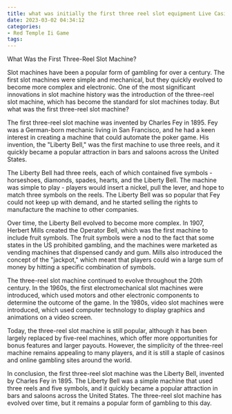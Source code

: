 ```yaml
---
title: what was initially the first three reel slot equipment Live Casino
date: 2023-03-02 04:34:12
categories:
- Red Temple Ii Game
tags:
---
```

What Was the First Three-Reel Slot Machine?

Slot machines have been a popular form of gambling for over a century. The first slot machines were simple and mechanical, but they quickly evolved to become more complex and electronic. One of the most significant innovations in slot machine history was the introduction of the three-reel slot machine, which has become the standard for slot machines today. But what was the first three-reel slot machine?

The first three-reel slot machine was invented by Charles Fey in 1895. Fey was a German-born mechanic living in San Francisco, and he had a keen interest in creating a machine that could automate the poker game. His invention, the "Liberty Bell," was the first machine to use three reels, and it quickly became a popular attraction in bars and saloons across the United States.

The Liberty Bell had three reels, each of which contained five symbols - horseshoes, diamonds, spades, hearts, and the Liberty Bell. The machine was simple to play - players would insert a nickel, pull the lever, and hope to match three symbols on the reels. The Liberty Bell was so popular that Fey could not keep up with demand, and he started selling the rights to manufacture the machine to other companies.

Over time, the Liberty Bell evolved to become more complex. In 1907, Herbert Mills created the Operator Bell, which was the first machine to include fruit symbols. The fruit symbols were a nod to the fact that some states in the US prohibited gambling, and the machines were marketed as vending machines that dispensed candy and gum. Mills also introduced the concept of the "jackpot," which meant that players could win a large sum of money by hitting a specific combination of symbols.

The three-reel slot machine continued to evolve throughout the 20th century. In the 1960s, the first electromechanical slot machines were introduced, which used motors and other electronic components to determine the outcome of the game. In the 1980s, video slot machines were introduced, which used computer technology to display graphics and animations on a video screen.

Today, the three-reel slot machine is still popular, although it has been largely replaced by five-reel machines, which offer more opportunities for bonus features and larger payouts. However, the simplicity of the three-reel machine remains appealing to many players, and it is still a staple of casinos and online gambling sites around the world.

In conclusion, the first three-reel slot machine was the Liberty Bell, invented by Charles Fey in 1895. The Liberty Bell was a simple machine that used three reels and five symbols, and it quickly became a popular attraction in bars and saloons across the United States. The three-reel slot machine has evolved over time, but it remains a popular form of gambling to this day.